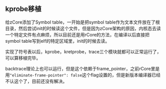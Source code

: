 ## kprobe移植
给zCore添加了Symbol table，一开始是把symbol table作为文本文件放在了根目录，然后尝试init的时候读这个文件，但是因为zCore架构的原因，内核态去读一个特定文件有点麻烦，所以目前还是用rCore的方法，在编译以后直接把symbol table写到elf的特定区域里，init的时候去读。

实现了符号表以后，kprobe，kretprobe，trace三个模块就都可以正常运行了，可以算移植完毕。

backtrace理论上也可以运行，但是这个依赖于frame_pointer，之前rCore里是用`"eliminate-frame-pointer": false`这个flag设置的，但是新版本编译器已经不认这个了，目前还没有解决。
